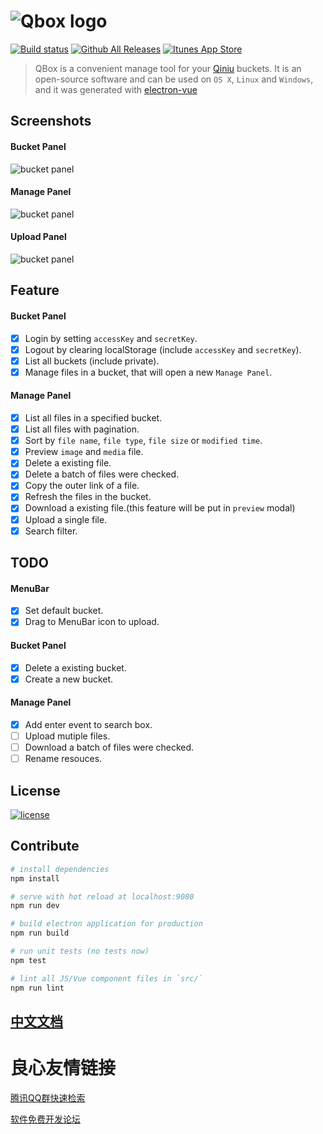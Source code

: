 
# ![Qbox logo](http://otwcctfiu.bkt.clouddn.com/logo-blue.png)

[![Build status](https://ci.appveyor.com/api/projects/status/soh7mapv45levrxy?svg=true)](https://ci.appveyor.com/project/LanceGin/qbox) [![Github All Releases](https://img.shields.io/github/downloads/lancegin/qbox/total.svg)]() [![Itunes App Store](https://img.shields.io/itunes/v/1267204866.svg)]() 


> QBox is a convenient manage tool for your [Qiniu](https://www.qiniu.com/) buckets. It is an open-source software and can be used on `OS X`, `Linux` and `Windows`, and it was generated with [electron-vue](https://github.com/SimulatedGREG/electron-vue)

## Screenshots

#### Bucket Panel

![bucket panel](http://otwcctfiu.bkt.clouddn.com/bucket-panel.png)

#### Manage Panel

![bucket panel](http://otwcctfiu.bkt.clouddn.com/manage-panel.png)

#### Upload Panel

![bucket panel](http://otwcctfiu.bkt.clouddn.com/upload-panel.png)

## Feature

#### Bucket Panel

- [x] Login by setting `accessKey` and `secretKey`.
- [x] Logout by clearing localStorage (include `accessKey` and `secretKey`).
- [x] List all buckets (include private).
- [x] Manage files in a bucket, that will open a new `Manage Panel`.

#### Manage Panel

- [x] List all files in a specified bucket.
- [x] List all files with pagination.
- [x] Sort by `file name`, `file type`, `file size` or `modified time`.
- [x] Preview `image` and `media` file.
- [x] Delete a existing file.
- [x] Delete a batch of files were checked.
- [x] Copy the outer link of a file.
- [x] Refresh the files in the bucket.
- [x] Download a existing file.(this feature will be put in `preview` modal)
- [x] Upload a single file. 
- [x] Search filter.

## TODO

#### MenuBar

- [x] Set default bucket.
- [x] Drag to MenuBar icon to upload.

#### Bucket Panel

- [x] Delete a existing bucket.
- [x] Create a new bucket.

#### Manage Panel

- [x] Add enter event to search box.
- [ ] Upload mutiple files.
- [ ] Download a batch of files were checked.
- [ ] Rename resouces.

## License

[![license](https://img.shields.io/github/license/lancegin/qbox.svg)]()

## Contribute

``` bash
# install dependencies
npm install

# serve with hot reload at localhost:9080
npm run dev

# build electron application for production
npm run build

# run unit tests (no tests now)
npm test

# lint all JS/Vue component files in `src/`
npm run lint
```

## [中文文档](https://github.com/LanceGin/QBox/blob/master/README_zh.md)


 # 良心友情链接

[腾讯QQ群快速检索](http://u.720life.cn/s/8cf73f7c)

[软件免费开发论坛](http://u.720life.cn/s/bbb01dc0)